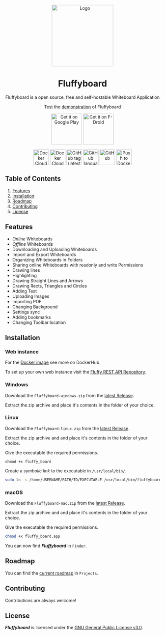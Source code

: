 <div align="center">
  <p><img src="https://cdn.oblivioncoding.pro/fluffy_board/AppLogo.png" height="200" alt="Logo"></p>
  <h1>Fluffyboard</h1>
  <p>Fluffyboard is a open source, free and self-hostable Whiteboard Application</p>
  <p>Test the <a href="https://fluffyboard.obco.pro/">demonstration</a> of Fluffyboard</p>
  <p>
    <a href='https://play.google.com/store/apps/details?id=pro.oblivioncoding.fluffy_board'><img alt='Get it on Google Play' src='https://play.google.com/intl/en_us/badges/static/images/badges/en_badge_web_generic.png' height="100"></a>
    <a href='https://f-droid.org/packages/pro.oblivioncoding.fluffy_board/'><img alt='Get it on F-Droid' src='https://fdroid.gitlab.io/artwork/badge/get-it-on.png' height="100"></a>
  </p>
  <p>
    <img src="https://img.shields.io/docker/cloud/automated/yonggan/fluffy_board-web" alt="Docker Cloud Automated build" height="50">
    <img src="https://img.shields.io/docker/cloud/build/yonggan/fluffy_board-web" alt="Docker Cloud Build Status" height="50">
    <img alt="GitHub tag (latest SemVer)" src="https://img.shields.io/github/v/tag/Y0ngg4n/fluffy_board" height="50">
    <img alt="GitHub language count" src="https://img.shields.io/github/languages/count/Y0ngg4n/fluffy_board" height="50">
    <img alt="GitHub" src="https://img.shields.io/github/license/Y0ngg4n/fluffy_board" height="50">
    <a href="https://github.com/Y0ngg4n/fluffy_board/actions/workflows/dockerhub.yaml"><img alt="Push to Dockerhub" src="https://github.com/Y0ngg4n/fluffy_board/actions/workflows/dockerhub.yaml/badge.svg" height="50"></a>
  </p>
</div>

Table of Contents
-----------------

1. [Features](#features)
2. [Installation](#installation)
3. [Roadmap](#roadmap)
4. [Contributing](#contributing)
5. [License](#license)

Features
--------

- _Online_ Whiteboards
- _Offline_ Whiteboards
- Downloading and Uploading Whiteboards
- Import and Export Whiteboards
- Organizing Whiteboards in Folders
- Sharing online Whiteboards with readonly and write Permissions
- Drawing lines
- Highlighting
- Drawing Straight Lines and Arrows
- Drawing Rects, Triangles and Circles
- Adding Text
- Uploading Images
- Importing PDF
- Changing Background
- Settings sync
- Adding bookmarks
- Changing Toolbar location

Installation
------------

### Web instance

For the [Docker image](https://hub.docker.com/repository/docker/yonggan/fluffy_board-web/) see more on DockerHub.

To set up your own web instance visit the <a href="Repository">Fluffy REST API Repository</a>.

### Windows

Download the `Fluffyboard-windows.zip` from the [latest Release](https://github.com/Y0ngg4n/fluffy_board/releases).

Extract the zip archive and place it's contents in the folder of your choice.

### Linux

Download the `Fluffyboard-linux.zip` from the [latest Release](https://github.com/Y0ngg4n/fluffy_board/releases).

Extract the zip archive and and place it's contents in the folder of your choice.

Give the executable the required permissions.

```terminal
chmod +x fluffy_board
```

Create a *symbolic link* to the executable in `/usr/local/bin/`.

```sh
sudo ln -s /home/USERNAME/PATH/TO/EXECUTABLE /usr/local/bin/fluffyboard
```

### macOS

Download the `Fluffyboard-mac.zip` from the [latest Release](https://github.com/Y0ngg4n/fluffy_board/releases).

Extract the zip archive and and place it's contents in the folder of your choice.

Give the executable the required permissions.

```sh
chmod +x fluffy_board.app
```

You can now find ***Fluffyboard*** in `Finder`.

Roadmap
-------

You can find the [current roadmap](https://github.com/Y0ngg4n/fluffy_board/projects/2) in `Projects`.

<h2 id="Contributing">Contributing</h2>

Contributions are always welcome!

License
-------

***Fluffyboard*** is licensed under the [GNU General Public License v3.0](https://www.gnu.org/licenses/gpl-3.0.en.html).
